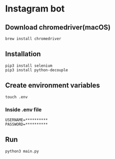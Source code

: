 # Instagram bot

## Download chromedriver(macOS)

```
brew install chromedriver
```

## Installation

```
pip3 install selenium
pip3 install python-decouple
```

## Create environment variables
```
touch .env
```
### Inside .env file
```
USERNAME=**********
PASSWORD=**********
```

## Run

```python
python3 main.py
```